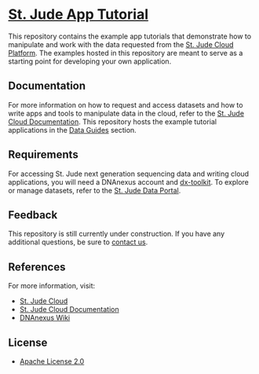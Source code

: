 # [St. Jude App Tutorial](https://stjude.github.io/sjcloud-docs/)

This repository contains the example app tutorials that demonstrate how to manipulate and work with the data requested from the [St. Jude Cloud Platform](https://www.stjude.cloud/). The examples hosted in this repository are meant to serve as a starting point for developing your own application.

## Documentation

For more information on how to request and access datasets and how to write apps and tools to manipulate data in the cloud, refer to the [St. Jude Cloud Documentation](https://stjude.github.io/sjcloud-docs/). This repository hosts the example tutorial applications in the [Data Guides](https://stjude.github.io/sjcloud-docs/guides/data/data-overview/) section.

## Requirements

For accessing St. Jude next generation sequencing data and writing cloud applications, you will need a DNAnexus account and [dx-toolkit](https://wiki.dnanexus.com/downloads). To explore or manage datasets, refer to the [St. Jude Data Portal](https://www.stjude.cloud/data.html).

## Feedback

This repository is still currently under construction. If you have any additional questions, be sure to [contact us](https://hospital.stjude.org/apps/forms/fb/st-jude-cloud-contact/).

## References

For more information, visit:
* [St. Jude Cloud](https://www.stjude.cloud/)
* [St. Jude Cloud Documentation](https://stjude.github.io/sjcloud-docs/)
* [DNAnexus Wiki](https://wiki.dnanexus.com/Home)

## License

* [Apache License 2.0](./LICENSE)
